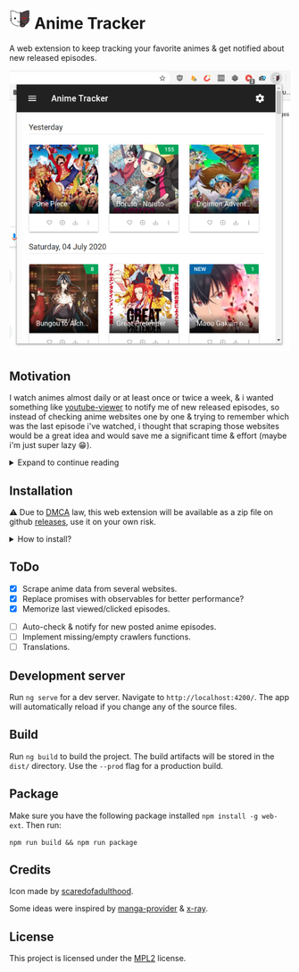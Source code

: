 # <img src="src/assets/icons/128.png" alt="icon" width="38"/> Anime Tracker

A web extension to keep tracking your favorite animes & get notified about new released episodes.

![screenshot](screenshots/popup.png)

## Motivation

I watch animes almost daily or at least once or twice a week, & i wanted something like [youtube-viewer](https://github.com/AXeL-dev/youtube-viewer) to notify me of new released episodes, so instead of checking anime websites one by one & trying to remember which was the last episode i've watched, i thought that scraping those websites would be a great idea and would save me a significant time & effort (maybe i'm just super lazy :grin:).

<details>
  <summary>Expand to continue reading</summary>

  <br>
  Unfortunately, i didn't find a browser/client side web scraper available out there, so i just created a simple one composed of Angular's Http client service & a crafted HTML parser. I also, used some proxies to bypass <a href="https://en.wikipedia.org/wiki/Cross-origin_resource_sharing">CORS</a> limitations on browsers. In other words, this project is just a bunch of workarounds with some :sparkles: but it's surprisingly working well.
  <br><br>
  Okay, so why Angular? why not React or Vue?
  I mainly choosed Angular for its robust structure & advanced features, like: Pipes, directives, lazy loading, dependency injection & many others. Otherwise, any other library or framework with typescript support would do the job for me.

</details>

## Installation

:warning: Due to [DMCA](https://en.wikipedia.org/wiki/Digital_Millennium_Copyright_Act) law, this web extension will be available as a zip file on github [releases](https://github.com/AXeL-dev/anime-tracker/releases), use it on your own risk.

<details>
  <summary>How to install?</summary>

  ### Chrome
  1. Unzip the downloaded file.
  2. Activate the developer mode under your extensions settings to be able to load the extension.
  ![load-in-chrome](screenshots/load-in-chrome.gif)

  ### Firefox
  1. Go to `about:config` (enter it into address bar).
  2. Set `xpinstall.signatures.required` to `false`.
  3. Go to `about:addons`.
  4. Drag & drop the extension zip file or click on the ![cog](screenshots/cog.png) & choose install add-on from file.

</details>

## ToDo

- [x] Scrape anime data from several websites.
- [x] Replace promises with observables for better performance?
- [x] Memorize last viewed/clicked episodes.
<!-- - [ ] Replace blox/material UI with [ng-zorro](https://ng.ant.design/) (keep the dark theme?). -->
- [ ] Auto-check & notify for new posted anime episodes.
- [ ] Implement missing/empty crawlers functions.
- [ ] Translations.

## Development server

Run `ng serve` for a dev server. Navigate to `http://localhost:4200/`. The app will automatically reload if you change any of the source files.

## Build

Run `ng build` to build the project. The build artifacts will be stored in the `dist/` directory. Use the `--prod` flag for a production build.

## Package

Make sure you have the following package installed `npm install -g web-ext`. Then run:

```
npm run build && npm run package
```

## Credits

Icon made by [scaredofadulthood](https://www.reddit.com/user/scaredofadulthood/).

Some ideas were inspired by [manga-provider](https://github.com/adrianonrails/manga-provider) & [x-ray](https://github.com/matthewmueller/x-ray).

## License

This project is licensed under the [MPL2](LICENSE) license.
